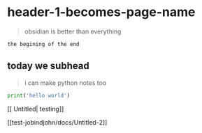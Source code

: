 # header-1-becomes-page-name

> obsidian is better than everything
```sh
the begining of the end
```

## today we subhead 
> i can make python notes too
```python
print('hello world')
```

[[ Untitled| testing]]


[[test-jobindjohn/docs/Untitled-2]]

